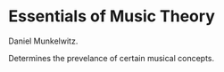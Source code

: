 # Essentials of Music Theory
Daniel Munkelwitz.

Determines the prevelance of certain musical concepts.

